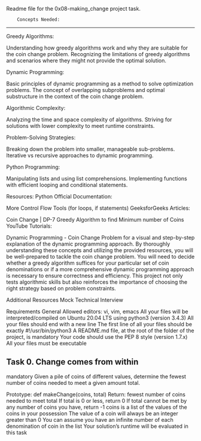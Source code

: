 Readme file for the 0x08-making_change project task.

		Concepts Needed:
----------------------------------------------
Greedy Algorithms:

Understanding how greedy algorithms work and why they are suitable for the coin change problem.
Recognizing the limitations of greedy algorithms and scenarios where they might not provide the optimal solution.

Dynamic Programming:

Basic principles of dynamic programming as a method to solve optimization problems.
The concept of overlapping subproblems and optimal substructure in the context of the coin change problem.

Algorithmic Complexity:

Analyzing the time and space complexity of algorithms.
Striving for solutions with lower complexity to meet runtime constraints.

Problem-Solving Strategies:

Breaking down the problem into smaller, manageable sub-problems.
Iterative vs recursive approaches to dynamic programming.

Python Programming:

Manipulating lists and using list comprehensions.
Implementing functions with efficient looping and conditional statements.

Resources:
Python Official Documentation:

More Control Flow Tools (for loops, if statements)
GeeksforGeeks Articles:

Coin Change | DP-7
Greedy Algorithm to find Minimum number of Coins
YouTube Tutorials:

Dynamic Programming - Coin Change Problem for a visual and step-by-step explanation of the dynamic programming approach.
By thoroughly understanding these concepts and utilizing the provided resources, you will be well-prepared to tackle the coin change problem. You will need to decide whether a greedy algorithm suffices for your particular set of coin denominations or if a more comprehensive dynamic programming approach is necessary to ensure correctness and efficiency. This project not only tests algorithmic skills but also reinforces the importance of choosing the right strategy based on problem constraints.

Additional Resources
Mock Technical Interview

Requirements
General
Allowed editors: vi, vim, emacs
All your files will be interpreted/compiled on Ubuntu 20.04 LTS using python3 (version 3.4.3)
All your files should end with a new line
The first line of all your files should be exactly #!/usr/bin/python3
A README.md file, at the root of the folder of the project, is mandatory
Your code should use the PEP 8 style (version 1.7.x)
All your files must be executable


Task 0. Change comes from within
--------------------------------
mandatory
Given a pile of coins of different values, determine the fewest number of coins needed to meet a given amount total.

Prototype: def makeChange(coins, total)
Return: fewest number of coins needed to meet total
If total is 0 or less, return 0
If total cannot be met by any number of coins you have, return -1
coins is a list of the values of the coins in your possession
The value of a coin will always be an integer greater than 0
You can assume you have an infinite number of each denomination of coin in the list
Your solution’s runtime will be evaluated in this task
